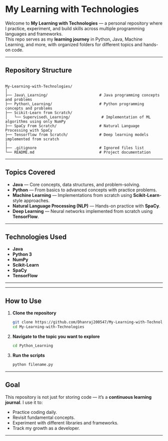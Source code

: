 
#  My Learning with Technologies

Welcome to **My Learning with Technologies** — a personal repository where I practice, experiment, and build skills across multiple programming languages and frameworks.  
This repo serves as my **learning journey** in Python, Java, Machine Learning, and more, with organized folders for different topics and hands-on code.

---

##  Repository Structure

```

My-Learning-with-Technologies/
│
├── Java\_Learning/                       # Java programming concepts and problems
├── Python\_Learning/                     # Python programming concepts and problems
├── Scikit-Learn from Scratch/
│   └── Supervised\_Learning/              # Implementation of ML algorithms using only NumPy
├── SpaCy From Scratch/                   # Natural Language Processing with SpaCy
├── Tensorflow from Scratch/              # Deep learning models implemented from scratch
│
├── .gitignore                            # Ignored files list
└── README.md                             # Project documentation

````

---

##  Topics Covered

- **Java** — Core concepts, data structures, and problem-solving.
- **Python** — From basics to advanced concepts with practice problems.
- **Machine Learning** — Implementations from scratch using **Scikit-Learn**-style approaches.
- **Natural Language Processing (NLP)** — Hands-on practice with **SpaCy**.
- **Deep Learning** — Neural networks implemented from scratch using **TensorFlow**.

---

##  Technologies Used

- **Java**
- **Python 3**
- **NumPy**
- **Scikit-Learn**
- **SpaCy**
- **TensorFlow**

---

---

## How to Use

1. **Clone the repository**
   ```bash
   git clone https://github.com/Dhanraj200547/My-Learning-with-Technologies.git
   cd My-Learning-with-Technologies
   ````

2. **Navigate to the topic you want to explore**
   ```bash
   cd Python_Learning
   ````

3. **Run the scripts**

   ```bash
   python filename.py
   ````

---

##  Goal

This repository is not just for storing code — it’s a **continuous learning journal**.
I use it to:

*  Practice coding daily.
*  Revisit fundamental concepts.
*  Experiment with different libraries and frameworks.
*  Track my growth as a developer.

---
